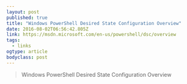 ```yaml
---
layout: post 
published: true 
title: "Windows PowerShell Desired State Configuration Overview" 
date: 2016-08-02T06:56:42.805Z 
link: https://msdn.microsoft.com/en-us/powershell/dsc/overview 
tags:
  - links
ogtype: article 
bodyclass: post 
---
```


> Windows PowerShell Desired State Configuration Overview
